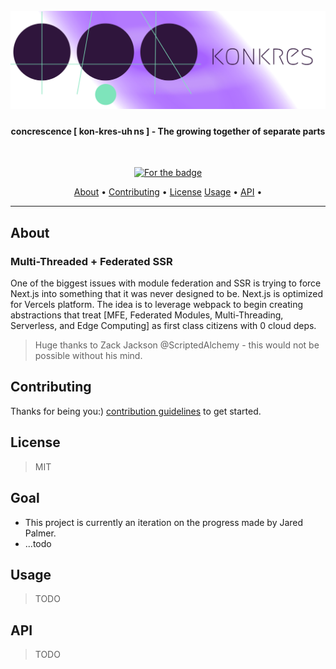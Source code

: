 <h1 align="center">
  <br>
  <a href="https://github.com/Jordan-Gilliam/konkres"><img width="700" src="https://github.com/Jordan-Gilliam/readme-assets/blob/master/konkres-banner.svg" alt=""></a>
</h1>

<h4 align="center">concrescence [ kon-kres-uh ns ] - The growing together of separate parts</h4>

  <br>

  <p align="center">
    <a href="https://forthebadge.com">
    <img src="https://img.shields.io/badge/DX%20--%3E-UX-blue?style=for-the-badge" alt="For the badge">
  </p>

<p align="center">
  <a href="#about">About</a> •
  <a href="#contributing">Contributing</a> •
  <a href="#license">License</a>
  <a href="#usage">Usage</a> •
  <a href="#api">API</a> •
</p>

---

## About

### Multi-Threaded + Federated SSR

One of the biggest issues with module federation and SSR is trying to force Next.js into something that it was never designed to be. Next.js is optimized for Vercels platform. The idea is to leverage webpack to begin creating abstractions that treat [MFE, Federated Modules, Multi-Threading, Serverless, and Edge Computing] as first class citizens with 0 cloud deps.

> Huge thanks to Zack Jackson @ScriptedAlchemy - this would not be possible without his mind.

## Contributing

Thanks for being you:)
[contribution guidelines](./CONTRIBUTING.md) to get started.

## License

> MIT

## Goal

- This project is currently an iteration on the progress made by Jared Palmer.
- ...todo

## Usage

> TODO

## API

> TODO
